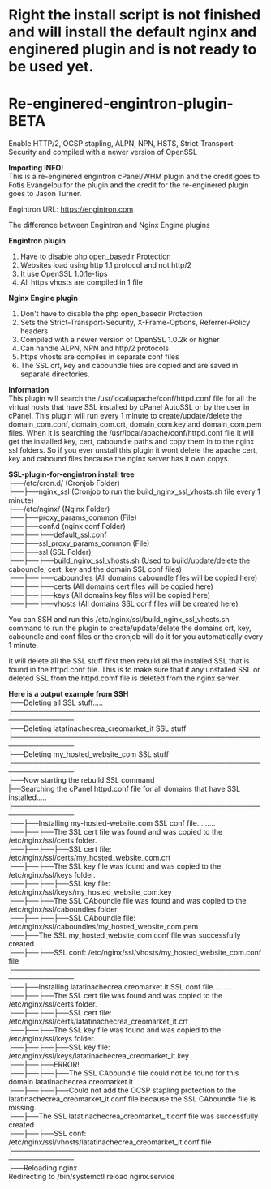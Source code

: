 # Right the install script is not finished and will install the default nginx and enginered plugin and is not ready to be used yet.

# Re-enginered-engintron-plugin-BETA
Enable HTTP/2, OCSP stapling, ALPN, NPN, HSTS, Strict-Transport-Security and compiled with a newer version of OpenSSL

<b>Importing INFO!</b><br>
This is a re-enginered engintron cPanel/WHM plugin and the credit goes to Fotis Evangelou for the plugin and the credit for the re-enginered plugin goes to Jason Turner.

Engintron URL: https://engintron.com

The difference between Engintron and Nginx Engine plugins

<b>Engintron plugin</b>
<ol>
<li>Have to disable php open_basedir Protection
<li>Websites load using http 1.1 protocol and not http/2
<li>It use OpenSSL 1.0.1e-fips
<li>All https vhosts are compiled in 1 file
</ol>

<b>Nginx Engine plugin</b>
<ol>
<li>Don't have to disable the php open_basedir Protection
<li>Sets the Strict-Transport-Security, X-Frame-Options, Referrer-Policy headers
<li>Compiled with a newer version of OpenSSL 1.0.2k or higher
<li>Can handle ALPN, NPN and http/2 protocols
<li>https vhosts are compiles in separate conf files
<li>The SSL crt, key and caboundle files are copied and are saved in separate directories.
</ol>

<b>Information</b><br>
This plugin will search the /usr/local/apache/conf/httpd.conf file for all the virtual hosts that have SSL installed by cPanel AutoSSL or by the user in cPanel. This plugin will run every 1 minute to create/update/delete the domain_com.conf, domain_com.crt, domain_com.key and domain_com.pem files. When it is searching the /usr/local/apache/conf/httpd.conf file it will get the installed key, cert, caboundle paths and copy them in to the nginx ssl folders. So if you ever unstall this plugin it wont delete the apache cert, key and cabound files because the nginx server has it own copys. 

<b>SSL-plugin-for-engintron install tree</b><br>
├──/etc/cron.d/ (Cronjob Folder)<br>
├──├──nginx_ssl (Cronjob to run the build_nginx_ssl_vhosts.sh file every 1 minute)<br>
├──/etc/nginx/ (Nginx Folder)<br>
├──├──proxy_params_common (File)<br>
├──├──conf.d (nginx conf Folder)<br>
├──├──├──default_ssl.conf<br>
├──├──ssl_proxy_params_common (File)<br>
├──├──ssl (SSL Folder)<br>
├──├──├──build_nginx_ssl_vhosts.sh (Used to build/update/delete the caboundle, cert, key and the domain SSL conf files)<br>
├──├──├──caboundles (All domains caboundle files will be copied here)<br>
├──├──├──certs (All domains cert files will be copied here)<br>
├──├──├──keys (All domains key files will be copied here)<br>
├──├──├──vhosts (All domains SSL conf files will be created here)<br>

You can SSH and run this /etc/nginx/ssl/build_nginx_ssl_vhosts.sh command to run the plugin to create/update/delete the domains crt, key, caboundle and conf files or the cronjob will do it for you automatically every 1 minute.

It will delete all the SSL stuff first then rebuild all the installed SSL that is found in the httpd.conf file. This is to make sure that if any unstalled SSL or deleted SSL from the httpd.comf file is deleted from the nginx server.

<b>Here is a output example from SSH</b><br>
├──Deleting all SSL stuff.....<br>
├──────────────────────────────────────────────────────────────<br>
├──Deleting latatinachecrea_creomarket_it SSL stuff<br>
├──────────────────────────────────────────────────────────────<br>
├──Deleting my_hosted_website_com SSL stuff<br>
├──────────────────────────────────────────────────────────────<br>
├──Now starting the rebuild SSL command<br>
|──Searching the cPanel httpd.conf file for all domains that have SSL installed.....<br>
├──────────────────────────────────────────────────────────────<br>
├──├──Installing my-hosted-website.com SSL conf file.........<br>
├──├──├──The SSL cert file was found and was copied to the /etc/nginx/ssl/certs folder.<br>
├──├──├──├──SSL cert file: /etc/nginx/ssl/certs/my_hosted_website_com.crt<br>
├──├──├──The SSL key file was found and was copied to the /etc/nginx/ssl/keys folder.<br>
├──├──├──├──SSL key file: /etc/nginx/ssl/keys/my_hosted_website_com.key<br>
├──├──├──The SSL CAboundle file was found and was copied to the /etc/nginx/ssl/caboundles folder.<br>
├──├──├──├──SSL CAboundle file: /etc/nginx/ssl/caboundles/my_hosted_website_com.pem<br>
├──├──The SSL my_hosted_website_com.conf file was successfully created<br>
├──├──├──SSL conf: /etc/nginx/ssl/vhosts/my_hosted_website_com.conf file<br>
├──────────────────────────────────────────────────────────────<br>
├──├──Installing latatinachecrea.creomarket.it SSL conf file.........<br>
├──├──├──The SSL cert file was found and was copied to the /etc/nginx/ssl/certs folder.<br>
├──├──├──├──SSL cert file: /etc/nginx/ssl/certs/latatinachecrea_creomarket_it.crt<br>
├──├──├──The SSL key file was found and was copied to the /etc/nginx/ssl/keys folder.<br>
├──├──├──├──SSL key file: /etc/nginx/ssl/keys/latatinachecrea_creomarket_it.key<br>
├──├──├──ERROR!<br>
├──├──├──├──The SSL CAboundle file could not be found for this domain latatinachecrea.creomarket.it<br>
├──├──├──├──Could not add the OCSP stapling protection to the latatinachecrea_creomarket_it.conf file because the SSL CAboundle file is missing.<br>
├──├──The SSL latatinachecrea_creomarket_it.conf file was successfully created<br>
├──├──├──SSL conf: /etc/nginx/ssl/vhosts/latatinachecrea_creomarket_it.conf file<br>
├──────────────────────────────────────────────────────────────<br>
├──Reloading nginx<br>
Redirecting to /bin/systemctl reload  nginx.service<br>

